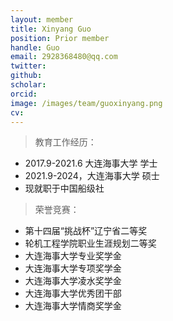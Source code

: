 ```yaml
---
layout: member
title: Xinyang Guo
position: Prior member
handle: Guo
email: 2928368480@qq.com
twitter: 
github: 
scholar:
orcid: 
image: /images/team/guoxinyang.png
cv: 
---
```


> 教育工作经历：

- 2017.9-2021.6 大连海事大学 学士
- 2021.9-2024，大连海事大学 硕士
- 现就职于中国船级社

> 荣誉竞赛：

- 第十四届“挑战杯”辽宁省二等奖
- 轮机工程学院职业生涯规划二等奖
- 大连海事大学专业奖学金
- 大连海事大学专项奖学金
- 大连海事大学凌水奖学金
- 大连海事大学优秀团干部
- 大连海事大学情商奖学金
